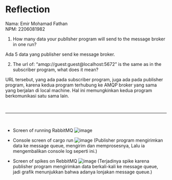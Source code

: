 # Reflection

Nama: Emir Mohamad Fathan <br>
NPM: 2206081982 <br>

1. How many data your publlsher program will send to the message broker in one 
run?

Ada 5 data yang publisher send ke message broker.

2. The url of: “amqp://guest:guest@localhost:5672” is the same as in the subscriber 
program, what does it mean?

URL tersebut, yang ada pada subscriber program, juga ada pada publisher program, karena kedua program terhubung ke AMQP broker yang sama yang berjalan di local machine. Hal ini memungkinkan kedua program berkomunikasi satu sama lain.

<br>
<hr>
<br>

- Screen of running RabbitMQ
![image](https://github.com/brofathan/tutorial-publisher/assets/45114836/c36d4bfa-4f2f-40e9-91b0-94029d97132c)

- Console screen of cargo run
![image](https://github.com/brofathan/tutorial-publisher/assets/45114836/268e78d5-3b58-4d33-b0ce-c0e5e1727989)
(Publisher program mengirimkan data ke message queue, mengirim dan memprosesnya, Lalu ia mengembalikan console log seperti ini.)

- Screen of spikes on RebbitMQ
![image](https://github.com/brofathan/tutorial-publisher/assets/45114836/12431f18-2020-4394-8793-a1aebe0ec765)
(Terjadinya spike karena publisher program mengirimkan data berkali-kali ke message queue, jadi grafik menunjukkan bahwa adanya lonjakan message queue.)
